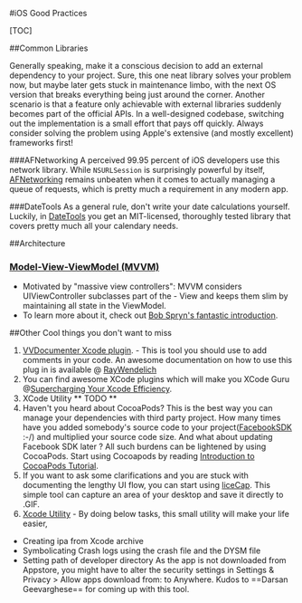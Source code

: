 #iOS Good Practices

[TOC]

##Common Libraries

Generally speaking, make it a conscious decision to add an external dependency to your project. Sure, this one neat library solves your problem now, but maybe later gets stuck in maintenance limbo, with the next OS version that breaks everything being just around the corner. Another scenario is that a feature only achievable with external libraries suddenly becomes part of the official APIs. In a well-designed codebase, switching out the implementation is a small effort that pays off quickly. Always consider solving the problem using Apple's extensive (and mostly excellent) frameworks first!

###AFNetworking
A perceived 99.95 percent of iOS developers use this network library. While `NSURLSession` is surprisingly powerful by itself, [AFNetworking](https://github.com/AFNetworking/AFNetworking) remains unbeaten when it comes to actually managing a queue of requests, which is pretty much a requirement in any modern app.

###DateTools
As a general rule, don't write your date calculations yourself. Luckily, in [DateTools](https://github.com/MatthewYork/DateTools) you get an MIT-licensed, thoroughly tested library that covers pretty much all your calendary needs.

##Architecture

### [Model-View-ViewModel (MVVM)](http://www.objc.io/issue-13/mvvm.html)
- Motivated by "massive view controllers": MVVM considers UIViewController subclasses part of the - View and keeps them slim by maintaining all state in the ViewModel.
- To learn more about it, check out [Bob Spryn's fantastic introduction](http://www.sprynthesis.com/2014/12/06/reactivecocoa-mvvm-introduction/).


##Other Cool things you don't want to miss
1. [VVDocumenter Xcode plugin](https://github.com/onevcat/VVDocumenter-Xcode). - This is tool you should use to add comments in your code. An awesome documentation on how to use this plug in is available @ [RayWendelich](http://www.raywenderlich.com/66395/documenting-in-xcode-with-headerdoc-tutorial)
2. You can find awesome XCode plugins which will make you XCode Guru @[Supercharging Your Xcode Efficiency](http://www.raywenderlich.com/72021/supercharging-xcode-efficiency). 
3. XCode Utility ** TODO **
4. Haven't you heard about CocoaPods? This is the best way you can manage your dependencies with third party project. How many times have you added somebody's  source code to your project([FacebookSDK](https://github.com/facebook/facebook-ios-sdk) :-/) and multiplied your source code size. And what about updating Facebook SDK later ? All such burdens can be lightened by using CocoaPods. Start using Cocoapods by reading [Introduction to CocoaPods Tutorial](http://www.raywenderlich.com/64546/introduction-to-cocoapods-2).
5. If you want to ask some clarifications and you are stuck with documenting the lengthy UI flow, you can start using [liceCap](http://www.cockos.com/licecap/). This simple tool can capture an area of your desktop and save it directly to .GIF.
6. [Xcode Utility](https://github.com/jintomenachery/ios-good-practices-and-guidelines-mopl/Resources/branch/Xcode-Utility.zip) - By doing below tasks, this small utility will make your life easier,
  - Creating ipa from Xcode archive
- Symbolicating Crash logs using the crash file and the DYSM file
- Setting path of developer directory
As the app is not downloaded from Appstore, you might have to alter the security settings in Settings & Privacy > Allow apps download from: to Anywhere. Kudos to ==Darsan Geevarghese== for coming up with this tool.